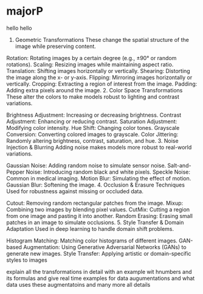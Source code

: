 # majorP
hello
hello
1. Geometric Transformations
These change the spatial structure of the image while preserving content.

Rotation: Rotating images by a certain degree (e.g., ±90° or random rotations).
Scaling: Resizing images while maintaining aspect ratio.
Translation: Shifting images horizontally or vertically.
Shearing: Distorting the image along the x- or y-axis.
Flipping: Mirroring images horizontally or vertically.
Cropping: Extracting a region of interest from the image.
Padding: Adding extra pixels around the image.
2. Color Space Transformations
These alter the colors to make models robust to lighting and contrast variations.

Brightness Adjustment: Increasing or decreasing brightness.
Contrast Adjustment: Enhancing or reducing contrast.
Saturation Adjustment: Modifying color intensity.
Hue Shift: Changing color tones.
Grayscale Conversion: Converting colored images to grayscale.
Color Jittering: Randomly altering brightness, contrast, saturation, and hue.
3. Noise Injection & Blurring
Adding noise makes models more robust to real-world variations.

Gaussian Noise: Adding random noise to simulate sensor noise.
Salt-and-Pepper Noise: Introducing random black and white pixels.
Speckle Noise: Common in medical imaging.
Motion Blur: Simulating the effect of motion.
Gaussian Blur: Softening the image.
4. Occlusion & Erasure Techniques
Used for robustness against missing or occluded data.

Cutout: Removing random rectangular patches from the image.
Mixup: Combining two images by blending pixel values.
CutMix: Cutting a region from one image and pasting it into another.
Random Erasing: Erasing small patches in an image to simulate occlusions.
5. Style Transfer & Domain Adaptation
Used in deep learning to handle domain shift problems.

Histogram Matching: Matching color histograms of different images.
GAN-based Augmentation: Using Generative Adversarial Networks (GANs) to generate new images.
Style Transfer: Applying artistic or domain-specific styles to images
















explain all the transformations in detail with an example wit hnumbers and its formulas and give real time examples 
for data augumentations and what data uses these augmentatoins and many more all details
